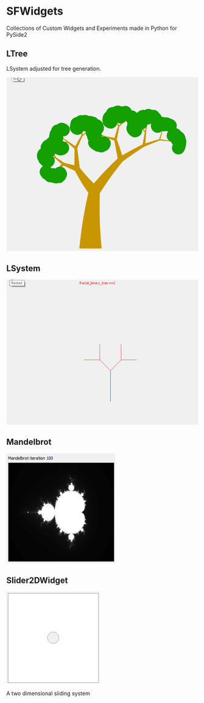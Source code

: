 # SFWidgets

Collections of Custom Widgets and Experiments made in Python for PySide2


## LTree

LSystem adjusted for tree generation.

![alt text](images/ltree.gif "ltree")

## LSystem

![alt text](images/lsystem.gif "LSystem")


## Mandelbrot

![alt text](images/mandelbrot.gif "LSystem")



## Slider2DWidget

![alt text](images/slider2d.gif "Slider2DWidget")

A two dimensional sliding system

